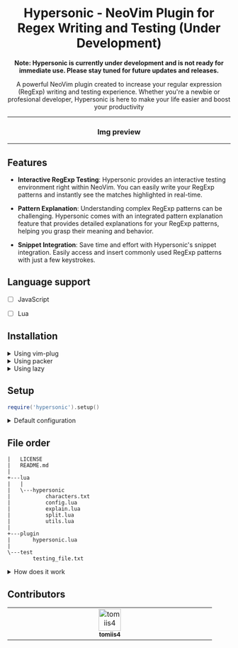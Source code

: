 <h1 align="center"> Hypersonic - NeoVim Plugin for Regex Writing and Testing (Under Development) </h1>

<p align="center">
<b>
Note: Hypersonic is currently under development and is not ready for immediate use. Please stay tuned for future updates and releases.
</b>
</p>

<p align="center">
    A powerful NeoVim plugin created to increase your regular expression (RegExp) writing and testing experience. 
    Whether you're a newbie or profesional developer, Hypersonic is here to make your life easier and boost your productivity
</p>



<hr>

<h3 align="center"> Img preview </h3>

<hr>


## Features

- **Interactive RegExp Testing**:  Hypersonic provides an interactive testing environment right within NeoVim. You can easily write your RegExp patterns and instantly see the matches highlighted in real-time.

- **Pattern Explanation**: Understanding complex RegExp patterns can be challenging. Hypersonic comes with an integrated pattern explanation feature that provides detailed explanations for your RegExp patterns, helping you grasp their meaning and behavior.

- **Snippet Integration**: Save time and effort with Hypersonic's snippet integration. Easily access and insert commonly used RegExp patterns with just a few keystrokes.


## Language support
- [ ] JavaScript
- [ ] Lua


## Installation

<details>
<summary> Using vim-plug </summary>

```vim
Plug 'tomiis4/Hypersonic.nvim'
```

</details>

<details>
<summary> Using packer </summary>

```lua
use 'tomiis4/Hypersonic.nvim'
```

</details>

<details>
<summary> Using lazy </summary>

```lua
return {
    'tomiis4/Hypersonic.nvim',
    cmd = "Hypersonic",
    config = function()
        require('hypersonic')
    end
}
```

</details>


## Setup

```lua
require('hypersonic').setup()
```

<details>
<summary> Default configuration </summary>

```lua
require('hypersonic').setup {
    -- todo
}
```

</details>


## File order
```
|   LICENSE
|   README.md
|
+---lua
|   |
|   \---hypersonic
|           characters.txt
|           config.lua
|           explain.lua
|           split.lua
|           utils.lua
|
+---plugin
|       hypersonic.lua
|
\---test
        testing_file.txt

```

<details>
<summary> How does it work </summary>

## How does it work?

### Process
-  Take regex from current line.
-  Spit to specified format.
-  Explain that regex.
-  Return result in floating window.


### Split

<details>
<summary> input </summary>

```
gr[ae]y
```

</details>

<details>
<summary> output </summary>

```js
{
    "g",
    "r",
    {
        "#CLASS", // #CLASS or #GROUP
        "a",
        "e",
    },
    "y",
}
```

</details>

<details>
<summary> meta characters table </summary>

```lua
local meta_table = {
    ['n'] = 'Newline',
    ['r'] = 'Carriage return',
    ['t'] = 'Tab',
    ['s'] = 'Any whitespace character',
    ['S'] = 'Any non-whitespace character',
    ['d'] = 'Any digit',
    -- more in characters.txt
}
```

</details>

- create new table `main={}`, variable `depth=0`, `escape_char=false`
- loop for each char
    - `(`, `[`
        - `depth++`
        - create new table at `depth`
        - add `#CLASS` or `#GROUP` to new table
    - `)`, `]`
        - `depth--`
    - `\`
        - `escape_char=true`
        - if `escape_char` will be `true` and next char. is in meta characters table
            - put `\<char>`, else put only char


### Explain

<details>
<summary> input </summary>

```js
{
    "g",
    "r",
    {
        "#CLASS", // #CLASS or #GROUP
        "a",
        "e",
    },
    "y",
}
```

</details>

<details>
<summary> output </summary>

```lua
{
    { "Regex", "gr[ae]y" },
    { "g",     "Match g" },
    { "r",     "Match r" },
    {
        { "class #CLASS", "#CLASS" },
        { "a",            "Match a", },
        { "",             "or", },
        { "e",            "Match e", },
    },
    { "y", "Match y", }
}
```

</details>

- create `result` table
    - idx 1 = title (format: `Regex: <regex>`)
- recursively loop trough `input`
    - global
        - if character `* + ?`
            - edit last character to specific type

    - non class
        - if char will start with `\`, get info from `meta_table`
        - else put char in table

    - class
        - if characters next to each-other, its `or`
        - if character `-` make range
- types
    - `.`, any character
    - `|`, or
    - `?`, zero or one x?
    - `*`, 0 or more x*
    - `+`, 1 or more x+
    - `-`, from-to
    - `$`, end of string
    - `^`, start of string


### Merge

<details>
<summary> input </summary>

```js
{
    { "Regex", "gr[ae]y" },
    { "g",     "Match g" },
    { "r",     "Match r" },
    {
        { "class #CLASS", "#CLASS" },
        { "a",            "Match a", },
        { "",             "or", },
        { "e",            "Match e", },
    },
    { "y", "Match y", }
}
```

</details>

<details>
<summary> output </summary>

```lua
{
    {'Regex',  'gr[ae]y'},
    {'gr',     'Begins with "gr"'},
    {'[ae]',   '<space>Followed by either "a" or "e"'},
    {'y',      'Ends with "y"'}
}
```

</details>

<details>
<summary> NeoVim output </summary>

```c
+-------------------------------------------+
| Regex: gr[ae]y                            |
|-------------------------------------------+
| gr:   Begins with "gr"                    |
| [ae]: Followed by either "a" or "e"       |
| y:    Ends with "y"                       |
+-------------------------------------------+
```

</details>

- recursively loop trough `input`
- if is second element `#CLASS`
    - merge class
        - 


</details>


## Contributors
<table>
    <tbody>
        <tr>
            <td align="center" valign="top" width="14.28%">
                <a href="https://github.com/tomiis4">
                <img src="https://avatars.githubusercontent.com/u/87276646?v=4" width="50px;" alt="tomiis4"/><br /><sub><b>tomiis4</b></sub>
                </a><br/>
            </td>
        </tr>
    </tbody>
</table>
